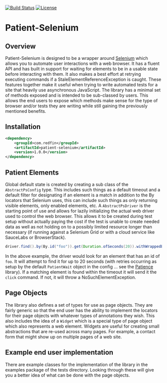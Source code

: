 [![Build Status](https://travis-ci.org/redfin/patient-selenium.svg?branch=master)](https://travis-ci.org/redfin/patient-selenium)
[![License](http://img.shields.io/:license-apache-brightgreen.svg)](http://www.apache.org/licenses/LICENSE-2.0.html)

# Patient-Selenium

## Overview

Patient-Selenium is designed to be a wrapper around [Selenium](https://github.com/SeleniumHQ/selenium) which allows you to automate user interactions with a web browser.
It has a fluent API and has built in support for waiting for elements to be in a usable state before interacting with them.
It also makes a best effort at retrying executing commands if a StaleElementReferenceException is caught.
These features together make it useful when trying to write automated tests for a site that heavily use asynchronous JavaScript.
The library has a minimal set of methods exposed and is intended to be sub-classed by users.
This allows the end users to expose which methods make sense for the type of browser and/or tests they are writing while still gaining the previously mentioned benefits.

## Installation

```xml
<dependency>
    <groupId>com.redfin</groupId>
    <artifactId>patient-selenium</artifactId>
    <version>1.0.0</version>
</dependency>
```

## Patient Elements

Global default state is created by creating a sub class of the `AbstractPsConfig` type.
This includes such things as a default timeout and a default filter for designating if an element is a match in
 addition to the By locators that Selenium uses, this can include such things as only returning visible elements,
 only enabled elements, etc.
A `AbstractPsDriver` is the starting point of use and allows for lazily initializing the actual web driver used to
 control the web browser.
This allows it to be created during test setup without actually paying the cost if the test is unable to create needed
 data as well as not holding on to a possibly limited resource longer than necessary (if running against a Selenium Grid
 or with a cloud service like SauceLabs or BrowserStack).

```java
driver.find().by(By.id("foo")).get(Duration.ofSeconds(20)).withWrappedElement(WebElement::click);
```

In the above example, the driver would look for an element that has an id of `foo`.
It will attempt to find it for up to 20 seconds (with retries occurring as setup by the default
`PatientWait` object in the config ... see the [Patience](https://github.com/redfin/patience) library).
If a matching element is found within the timeout it will send it the `click` command.
If not, it will throw a NoSuchElementException.

## Page Objects

The library also defines a set of types for use as page objects.
They are fairly generic so that the end user has the ability to implement the locators for their page
 objects with whatever types of annotations they wish.
This also includes the idea of a `Widget` which is a special type of page object which also represents
 a web element.
Widgets are useful for creating small abstractions that are re-used across many pages.
For example, a contact form that might show up on multiple pages of a web site.

## Example end user implementation

There are example classes for the implementation of the library in the examples package of the tests directory.
Looking through these will give you a better idea of what can be done with the page objects.
